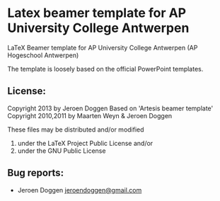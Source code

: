 Latex beamer template for AP University College Antwerpen
=========================================================

LaTeX Beamer template for AP University College Antwerpen (AP Hogeschool Antwerpen)

The template is loosely based on the official PowerPoint templates.

License:
--------
Copyright 2013 by Jeroen Doggen 
Based on 'Artesis beamer template' Copyright 2010,2011 by Maarten Weyn & Jeroen Doggen

These files may be distributed and/or modified

1. under the LaTeX Project Public License and/or
2. under the GNU Public License

Bug reports:
------------
 * Jeroen Doggen <jeroendoggen@gmail.com>
